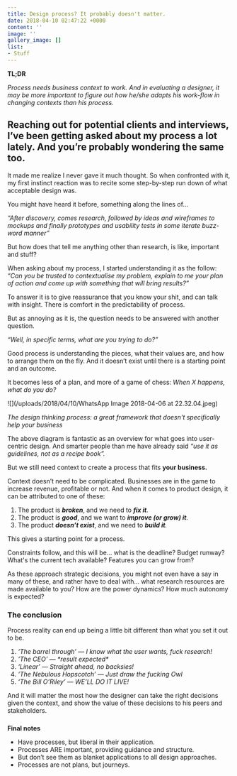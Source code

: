 ```yaml
---
title: Design process? It probably doesn't matter.
date: 2018-04-10 02:47:22 +0000
content: ''
image: ''
gallery_image: []
list:
- Stuff
---
```

**TL;DR**

_Process needs business context to work. And in evaluating a designer, it may be more important to figure out how he/she adapts his work-flow in changing contexts than his process._

## Reaching out for potential clients and interviews, I’ve been getting asked about my process a lot lately. And you’re probably wondering the same too.

It made me realize I never gave it much thought. So when confronted with it, my first instinct reaction was to recite some step-by-step run down of what acceptable design was.

You might have heard it before, something along the lines of…

_“After discovery, comes research, followed by ideas and wireframes to mockups and finally prototypes and usability tests in some iterate buzz-word manner”_

But how does that tell me anything other than research, is like, important and stuff?

When asking about my process, I started understanding it as the follow: _“Can you be trusted to contextualise my problem, explain to me your plan of action and come up with something that will bring results?”_

To answer it is to give reassurance that you know your shit, and can talk with insight. There is comfort in the predictability of process.

But as annoying as it is, the question needs to be answered with another question.

_“Well, in specific terms, what are you trying to do?”_

Good process is understanding the pieces, what their values are, and how to arrange them on the fly. And it doesn’t exist until there is a starting point and an outcome.

It becomes less of a plan, and more of a game of chess: _When X happens, what do you do?_

![](/uploads/2018/04/10/WhatsApp Image 2018-04-06 at 22.32.04.jpeg)

_The design thinking process: a great framework that doesn't specifically help your business_

The above diagram is fantastic as an overview for what goes into user-centric design. And smarter people than me have already said _“use it as guidelines, not as a recipe book”._

But we still need context to create a process that fits **your business.**

Context doesn’t need to be complicated. Businesses are in the game to increase revenue, profitable or not. And when it comes to product design, it can be attributed to one of these:

1. The product is **_broken_**, and we need to **_fix it_**_._
2. The product is **_good_**, and we want to **_improve (or grow) it_**_._
3. The product **_doesn’t exist_**, and we need to **_build it_**_._

This gives a starting point for a process.

Constraints follow, and this will be… what is the deadline? Budget runway? What's the current tech available? Features you can grow from?

As these approach strategic decisions, you might not even have a say in many of these, and rather have to deal with… what research resources are made available to you? How are the power dynamics? How much autonomy is expected?

### The conclusion

Process reality can end up being a little bit different than what you set it out to be.

1. _‘The barrel through’ — I know what the user wants, fuck research!_
2. _‘The CEO’ — \*result expected\*_
3. _‘Linear’ — Straight ahead, no backsies!_
4. _‘The Nebulous Hopscotch’ — Just draw the fucking Owl_
5. _‘The Bill O’Riley’ — WE’LL DO IT LIVE!_

And it will matter the most how the designer can take the right decisions given the context, and show the value of these decisions to his peers and stakeholders.

### 

**Final notes**

* Have processes, but liberal in their application.
* Processes ARE important, providing guidance and structure.
* But don’t see them as blanket applications to all design approaches.
* Processes are not plans, but journeys.
